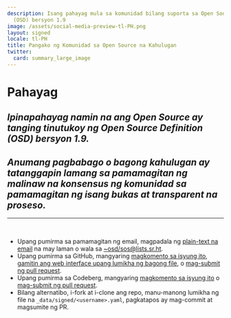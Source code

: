 ```yaml
---
description: Isang pahayag mula sa komunidad bilang suporta sa Open Source Definition
  (OSD) bersyon 1.9
image: /assets/social-media-preview-tl-PH.png
layout: signed
locale: tl-PH
title: Pangako ng Komunidad sa Open Source na Kahulugan
twitter:
  card: summary_large_image
---
```

# **Pahayag**

## *Ipinapahayag namin na ang Open Source ay tanging tinutukoy ng Open Source Definition (OSD) bersyon 1.9.*

## *Anumang pagbabago o bagong kahulugan ay tatanggapin lamang sa pamamagitan ng malinaw na konsensus ng komunidad sa pamamagitan ng isang bukas at transparent na proseso.*

---
<br>

- Upang pumirma sa pamamagitan ng email, magpadala ng [plain-text na email](https://useplaintext.email/) na may laman o wala sa [~osd/sos@lists.sr.ht](mailto:~osd/sos@lists.sr.ht).
- Upang pumirma sa GitHub, mangyaring [magkomento sa isyung ito](https://github.com/OpenSourceDefinition/sos/issues/1), [gamitin ang web interface upang lumikha ng bagong file](https://github.com/OpenSourceDefinition/sos/new/main/_data/signed), o [mag-submit ng pull request](https://github.com/OpenSourceDefinition/sos/pulls).
- Upang pumirma sa Codeberg, mangyaring [magkomento sa isyung ito](https://codeberg.org/osd/sos/issues/1) o [mag-submit ng pull request](https://codeberg.org/osd/sos/pulls).
- Bilang alternatibo, i-fork at i-clone ang repo, manu-manong lumikha ng file na `_data/signed/<username>.yaml`, pagkatapos ay mag-commit at magsumite ng PR.
